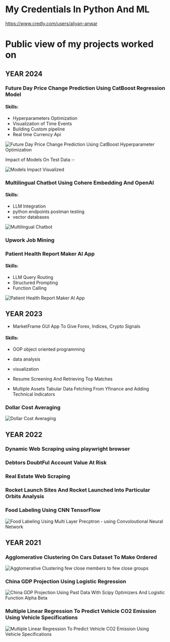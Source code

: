 # My Credentials In Python And ML 

https://www.credly.com/users/aliyan-anwar

# Public view of my projects worked on


## YEAR 2024

### Future Day Price Change Prediction Using CatBoost Regression Model 

#### Skills: 
* Hyperparameters Optimization 
* Visualization of Time Events
* Building Custom pipeline 
* Real time Currency Api 

![Future Day Price Change Prediction Using CatBoost Hyperparameter Optimization](https://raw.githubusercontent.com/Aliyansayz/public/refs/heads/main/portfolio/projects_preview/Fx%20Next%20Day%20Price%20Change%20Model.png)

Impact of Models On Test Data :- 

![Models Impact Visualized]('https://github.com/Aliyansayz/FxMLResearch_v2_harmonic/blob/main/results%20monthly%20gains%20visualized%20.md')


### Multilingual Chatbot Using Cohere Embedding And OpenAI

#### Skills:
* LLM Integration 
* python endpoints postman testing 
* vector databases 


 ![Multilingual Chatbot](https://raw.githubusercontent.com/Aliyansayz/public/refs/heads/main/portfolio/projects_preview/multilingual%20chatbot%20using%20multilingual%20embedding.png) 

### Upwork Job Mining 


### Patient Health Report Maker AI App

#### Skills: 
* LLM Query Routing 
* Structured Prompting 
* Function Calling 

![Patient Health Report Maker AI App](https://github.com/Aliyansayz/public/blob/main/portfolio/projects_preview/Patient%20Health%20Report%20App.jpg)



## YEAR 2023

* MarketFrame GUI App To Give Forex, Indices, Crypto Signals 

#### Skills: 
* OOP object oriented programming 
* data analysis 
* visualization 



* Resume Screening And Retrieving Top Matches
* Multiple Assets Tabular Data Fetching From Yfinance and Adding Technical Indicators

### Dollar Cost Averaging

  ![Dollar Cost Averaging](https://raw.githubusercontent.com/Aliyansayz/public/refs/heads/main/portfolio/projects_preview/DOLLAR%20COST%20AVERAGING%20ON%20HISTORICAL%20DATA.png)



## YEAR 2022

### Dynamic Web Scraping using playwright browser
### Debtors DoubtFul Account Value At Risk
### Real Estate Web Scraping
### Rocket Launch Sites And Rocket Launched Into Particular Orbits Analysis

### Food Labeling Using CNN TensorFlow 
![Food Labeling Using Multi Layer Precptron - using Convoloutional Neural Network](https://raw.githubusercontent.com/Aliyansayz/public/refs/heads/main/portfolio/projects_preview/tensorflow%20image%20classification%20model%20on%20food%20images.jpg)



## YEAR 2021

### Agglomerative Clustering On Cars Dataset To Make Ordered

![Agglomerative Clustering few close members to few close groups ](https://raw.githubusercontent.com/Aliyansayz/public/refs/heads/main/portfolio/projects_preview/Clustering%20Of%20Raw%20Vehicle%20Data%20Into%20Category%20Wise.png)

### China GDP Projection Using Logistic Regression

![China GDP Projection Using Past Data With Scipy Optimizers And Logistic Function Alpha Beta](https://github.com/Aliyansayz/public/blob/main/portfolio/projects_preview/China%20GDP%20Logistic%20Regression.jpg)

### Multiple Linear Regression To Predict Vehicle CO2 Emission Using Vehicle Specifications

![Multiple Linear Regression To Predict Vehicle CO2 Emission Using Vehicle Specifications](https://raw.githubusercontent.com/Aliyansayz/public/refs/heads/main/portfolio/projects_preview/Multiple%20Linear%20Regression%20CO2%20Emission%202021.jpg)
